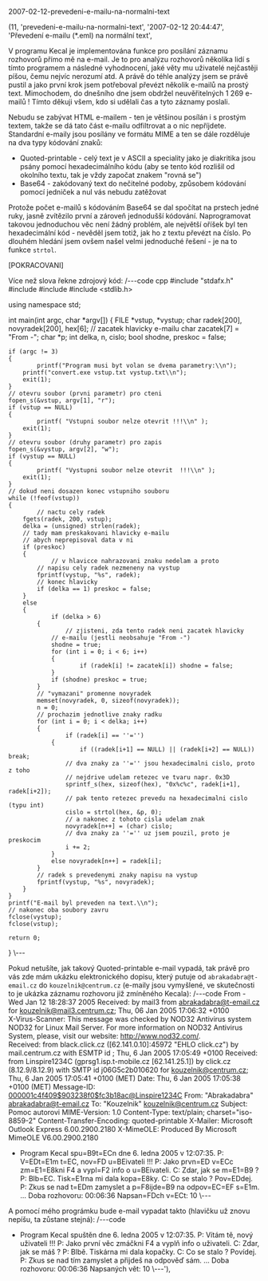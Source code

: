 2007-02-12-prevedeni-e-mailu-na-normalni-text

(11, 'prevedeni-e-mailu-na-normalni-text', '2007-02-12 20:44:47',
'Převedení e-mailu (*.eml) na normální text',

V programu Kecal je implementována funkce pro posílání záznamu rozhovorů přímo
mě na e-mail. Je to pro analýzu rozhovorů několika lidí s tímto programem
a následné vyhodnocení, jaké věty mu uživatelé nejčastěji píšou, čemu nejvíc nerozumí
atd. A právě do téhle analýzy jsem se právě pustil a jako první krok jsem potřeboval
převézt několik e-mailů na prostý text. Mimochodem, do dnešního dne jsem obdržel
neuvěřitelných 1 269 e-mailů ! Tímto děkuji všem, kdo si udělali čas a tyto záznamy
poslali.

Nebudu se zabývat HTML e-mailem - ten je většinou posílán i s prostým textem, takže
se dá tato část e-mailu odfiltrovat a o nic nepříjdete. Standardní e-maily jsou
posílány ve formátu MIME a ten se dále rozděluje na dva typy kódování znaků:
- Quoted-printable - celý text je v ASCII a speciality jako je diakritika jsou psány pomocí hexadecimálního kódu (aby se tento kód rozlišil od okolního textu, tak je vždy započat znakem "rovná se")
- Base64 - zakódovaný text do nečitelné podoby, způsobem kódování pomocí jedniček a nul vás nebudu zatěžovat

Protože počet e-mailů s kódováním Base64 se dal spočítat na prstech jedné ruky,
jasně zvítězilo první a zároveň jednodušší kódování. Naprogramovat takovou jednoduchou
věc není žádný problém, ale největší oříšek byl ten hexadecimální kód - nevěděl jsem
totiž, jak ho z textu převézt na číslo. Po dlouhém hledání jsem ovšem našel velmi
jednoduché řešení - je na to funkce `strtol`.   

[POKRACOVANI]

Více než slova řekne zdrojový kód:
/---code cpp
#include "stdafx.h"
#include <iostream>
#include <fstream>
#include <stdlib.h>

using namespace std;

int main(int argc, char *argv[])
{
    	FILE *vstup, *vystup;
	char radek[200], novyradek[200], hex[6];
	// zacatek hlavicky e-mailu
	char zacatek[7] = "From -";
	char *p;
	int delka, n, cislo;
	bool shodne, preskoc = false;

	if (argc != 3)
	{
    		printf("Program musi byt volan se dvema parametry:\\n");
		printf("convert.exe vstup.txt vystup.txt\\n");
		exit(1);
	}
	// otevru soubor (prvni parametr) pro cteni
	fopen_s(&vstup, argv[1], "r");
	if (vstup == NULL)
	{
    		printf( "Vstupni soubor nelze otevrit !!!\\n" );
		exit(1);
	}
	// otevru soubor (druhy parametr) pro zapis
	fopen_s(&vystup, argv[2], "w");
	if (vystup == NULL)
	{
    		printf( "Vystupni soubor nelze otevrit  !!!\\n" );
		exit(1);
	}
	// dokud neni dosazen konec vstupniho souboru
	while (!feof(vstup))
	{
    		// nactu cely radek
		fgets(radek, 200, vstup);
		delka = (unsigned) strlen(radek);
		// tady mam preskakovani hlavicky e-mailu
		// abych neprepisoval data v ni
		if (preskoc)
		{
    			// v hlavicce nahrazovani znaku nedelam a proto
			// napisu cely radek nezmeneny na vystup
			fprintf(vystup, "%s", radek);
			// konec hlavicky
			if (delka == 1) preskoc = false;
		}
		else
		{
    			if (delka > 6)
			{
    				// zjisteni, zda tento radek neni zacatek hlavicky
				// e-mailu (jestli neobsahuje "From -")
				shodne = true;
				for (int i = 0; i < 6; i++)
				{
    					if (radek[i] != zacatek[i]) shodne = false;
				}
				if (shodne) preskoc = true;
			}
			// "vymazani" promenne novyradek
			memset(novyradek, 0, sizeof(novyradek));
			n = 0;
			// prochazim jednotlive znaky radku
			for (int i = 0; i < delka; i++)
			{
    				if (radek[i] == ''='')
				{
    					if ((radek[i+1] == NULL) || (radek[i+2] == NULL)) break;
					// dva znaky za ''='' jsou hexadecimalni cislo, proto z toho
					// nejdrive udelam retezec ve tvaru napr. 0x3D
					sprintf_s(hex, sizeof(hex), "0x%c%c", radek[i+1], radek[i+2]);
					// pak tento retezec prevedu na hexadecimalni cislo (typu int)
					cislo = strtol(hex, &p, 0);
					// a nakonec z tohoto cisla udelam znak
					novyradek[n++] = (char) cislo;
					// dva znaky za ''='' uz jsem pouzil, proto je preskocim
					i += 2;
				}
				else novyradek[n++] = radek[i];
			}
			// radek s prevedenymi znaky napisu na vystup
			fprintf(vystup, "%s", novyradek);
		}
	}
	printf("E-mail byl preveden na text.\\n");
	// nakonec oba soubory zavru
	fclose(vystup);
	fclose(vstup);
	
	return 0;
}
\\---

Pokud netušíte, jak takový Quoted-printable e-mail vypadá, tak právě pro vás zde
mám ukázku elektronického dopisu, který putuje od `abrakadabra@t-email.cz` do
`kouzelnik@centrum.cz` (e-maily jsou vymyšlené, ve skutečnosti to je ukázka záznamu
rozhovoru již zmíněného Kecala):
/---code
From - Wed Jan 12 18:28:37 2005
Received: by mail3 from <abrakadabra@t-email.cz> for <kouzelnik@mail3.centrum.cz>;
  Thu, 06 Jan 2005 17:06:32 +0100                                          
X-Virus-Scanner: This message was checked by NOD32 Antivirus system
	NOD32 for Linux Mail Server.
	For more information on NOD32 Antivirus System,
	please, visit our website: http://www.nod32.com/.                         
Received: from black.click.cz ([62.141.0.10]:45972 "EHLO click.cz")
        by mail.centrum.cz with ESMTP id <S279337AbVAFQFt>;
        Thu, 6 Jan 2005 17:05:49 +0100
Received: from Linspire1234C (gprsg1.isp.t-mobile.cz [62.141.25.1])
        by click.cz (8.12.9/8.12.9) with SMTP id j06G5c2b010620
        for <kouzelnik@centrum.cz>; Thu, 6 Jan 2005 17:05:41 +0100 (MET)
Date:   Thu, 6 Jan 2005 17:05:38 +0100 (MET)
Message-ID: <000001c4f409$903238f0$fc3b18ac@Linspire1234C>
From:   "Abrakadabra" <abrakadabra@t-email.cz>
To:     "Kouzelnik" <kouzelnik@centrum.cz>
Subject: Pomoc autorovi
MIME-Version: 1.0
Content-Type: text/plain;
        charset="iso-8859-2"
Content-Transfer-Encoding: quoted-printable
X-Mailer: Microsoft Outlook Express 6.00.2900.2180
X-MimeOLE: Produced By Microsoft MimeOLE V6.00.2900.2180

* Program Kecal spu=B9t=ECn dne 6. ledna 2005 v 12:07:35.
P: V=EDt=E1m t=EC, nov=FD u=BEivateli !!!
P: Jako prvn=ED v=ECc zm=E1=E8kni F4 a vypl=F2 info o u=BEivateli.
C: Zdar, jak se m=E1=B9 ?
P: Blb=EC. Tisk=E1rna mi dala kopa=E8ky.
C: Co se stalo ? Pov=EDdej.
P: Zkus se nad t=EDm zamyslet a p=F8ijde=B9 na odpov=EC=EF s=E1m.
...
Doba rozhovoru: 00:06:36   Napsan=FDch v=ECt: 10
\\---

A pomocí mého prográmku bude e-mail vypadat takto (hlavičku už znovu nepíšu, ta
zůstane stejná):
/---code
* Program Kecal spuštěn dne 6. ledna 2005 v 12:07:35.
P: Vítám tě, nový uživateli !!!
P: Jako první věc zmáčkni F4 a vyplň info o uživateli.
C: Zdar, jak se máš ?
P: Blbě. Tiskárna mi dala kopačky.
C: Co se stalo ? Povídej.
P: Zkus se nad tím zamyslet a přijdeš na odpověď sám.
...
Doba rozhovoru: 00:06:36   Napsaných vět: 10
\\---'),
